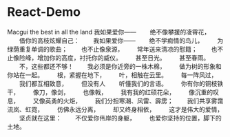 # React-Demo
Macgui the best in all the land
    我如果爱你——
　　绝不像攀援的凌霄花，
　　借你的高枝炫耀自己：
　　我如果爱你——
　　绝不学痴情的鸟儿，
　　为绿荫重复单调的歌曲；
　　也不止像泉源，
　　常年送来清凉的慰籍；
　　也不止像险峰，增加你的高度，衬托你的威仪。
　　甚至日光。
　　甚至春雨。
　　不，这些都还不够！
　　我必须是你近旁的一株木棉，
　　做为树的形象和你站在一起。
　　根，紧握在地下，
　　叶，相触在云里。
　　每一阵风过，
　　我们都互相致意，
　　但没有人
　　听懂我们的言语。
　　你有你的铜枝铁干，
　　像刀，像剑，
　　也像戟，
　　我有我的红硕花朵，
　　像沉重的叹息，
　　又像英勇的火炬，
　　我们分担寒潮、风雷、霹雳；
　　我们共享雾霭流岚、虹霓，
　　仿佛永远分离，
　　却又终身相依，
　　这才是伟大的爱情，
　　坚贞就在这里：
　　不仅爱你伟岸的身躯，
　　也爱你坚持的位置，脚下的土地。
